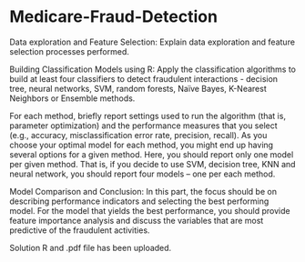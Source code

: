 # Medicare-Fraud-Detection

Data exploration and Feature Selection: Explain data exploration and feature selection processes performed.

Building Classification Models using R: Apply the classification algorithms to build at least four classifiers to detect fraudulent interactions - decision tree, neural networks, SVM, random forests, Naïve Bayes, K-Nearest Neighbors or Ensemble methods.
  
For each method, briefly report settings used to run the algorithm (that is, parameter optimization) and the performance measures that you select (e.g., accuracy, misclassification error rate, precision, recall). As you choose your optimal model for each method, you might end up having several options for a given method. Here, you should report only one model per given method. That is, if you decide to use SVM, decision tree, KNN and neural network, you should report four models – one per each method. 

Model Comparison and Conclusion: In this part, the focus should be on describing performance indicators and selecting the best performing model. For the model that yields the best performance, you should provide feature importance analysis and discuss the variables that are most predictive of the fraudulent activities.


Solution R and .pdf file has been uploaded.
